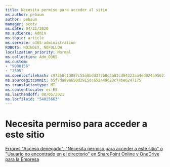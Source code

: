 ```yaml
---
title: Necesita permiso para acceder al sitio
ms.author: pebaum
author: pebaum
manager: scotv
ms.date: 04/21/2020
ms.audience: Admin
ms.topic: article
ms.service: o365-administration
ROBOTS: NOINDEX, NOFOLLOW
localization_priority: Normal
ms.collection: Adm_O365
ms.custom:
- "9000156"
- "2595"
ms.openlocfilehash: c97350c1d887c55a8bdd377b0d3a83cd84323aa4ed024a9562138bab7a5777e9
ms.sourcegitcommit: b5f7da89a650d2915dc652449623c78be6247175
ms.translationtype: MT
ms.contentlocale: es-ES
ms.lasthandoff: 08/05/2021
ms.locfileid: "54025663"
---
```

# <a name="you-need-permission-to-access-this-site"></a>Necesita permiso para acceder a este sitio

[Errores "Acceso denegado", "Necesita permiso para acceder a este sitio" o "Usuario no encontrado en el directorio" en SharePoint Online y OneDrive para la Empresa](https://docs.microsoft.com/sharepoint/support/administration/access-denied-or-need-permission-error-sharepoint-online-or-onedrive-for-business)
